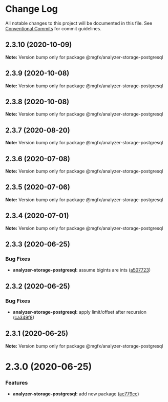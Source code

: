 # Change Log

All notable changes to this project will be documented in this file.
See [Conventional Commits](https://conventionalcommits.org) for commit guidelines.

## 2.3.10 (2020-10-09)

**Note:** Version bump only for package @mgfx/analyzer-storage-postgresql





## 2.3.9 (2020-10-08)

**Note:** Version bump only for package @mgfx/analyzer-storage-postgresql





## 2.3.8 (2020-10-08)

**Note:** Version bump only for package @mgfx/analyzer-storage-postgresql





## 2.3.7 (2020-08-20)

**Note:** Version bump only for package @mgfx/analyzer-storage-postgresql





## 2.3.6 (2020-07-08)

**Note:** Version bump only for package @mgfx/analyzer-storage-postgresql





## 2.3.5 (2020-07-06)

**Note:** Version bump only for package @mgfx/analyzer-storage-postgresql





## 2.3.4 (2020-07-01)

**Note:** Version bump only for package @mgfx/analyzer-storage-postgresql





## 2.3.3 (2020-06-25)


### Bug Fixes

* **analyzer-storage-postgresql:** assume bigints are ints ([a507723](https://github.com/ai-labs-team/mgFx/commit/a507723))





## 2.3.2 (2020-06-25)


### Bug Fixes

* **analyzer-storage-postgresql:** apply limit/offset after recursion ([ca349f8](https://github.com/ai-labs-team/mgFx/commit/ca349f8))





## 2.3.1 (2020-06-25)

**Note:** Version bump only for package @mgfx/analyzer-storage-postgresql





# 2.3.0 (2020-06-25)


### Features

* **analyzer-storage-postgresql:** add new package ([ac779cc](https://github.com/ai-labs-team/mgFx/commit/ac779cc))
